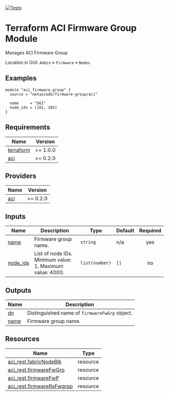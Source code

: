 <!-- BEGIN_TF_DOCS -->
[![Tests](https://github.com/netascode/terraform-aci-firmware-group/actions/workflows/test.yml/badge.svg)](https://github.com/netascode/terraform-aci-firmware-group/actions/workflows/test.yml)

# Terraform ACI Firmware Group Module

Manages ACI Firmware Group

Location in GUI:
`Admin` » `Firmware` » `Nodes`

## Examples

```hcl
module "aci_firmware_group" {
  source = "netascode/firmware-group/aci"

  name     = "UG1"
  node_ids = [101, 103]
}

```

## Requirements

| Name | Version |
|------|---------|
| <a name="requirement_terraform"></a> [terraform](#requirement\_terraform) | >= 1.0.0 |
| <a name="requirement_aci"></a> [aci](#requirement\_aci) | >= 0.2.0 |

## Providers

| Name | Version |
|------|---------|
| <a name="provider_aci"></a> [aci](#provider\_aci) | >= 0.2.0 |

## Inputs

| Name | Description | Type | Default | Required |
|------|-------------|------|---------|:--------:|
| <a name="input_name"></a> [name](#input\_name) | Firmware group name. | `string` | n/a | yes |
| <a name="input_node_ids"></a> [node\_ids](#input\_node\_ids) | List of node IDs. Minimum value: 1. Maximum value: 4000. | `list(number)` | `[]` | no |

## Outputs

| Name | Description |
|------|-------------|
| <a name="output_dn"></a> [dn](#output\_dn) | Distinguished name of `firmwareFwGrp` object. |
| <a name="output_name"></a> [name](#output\_name) | Firmware group name. |

## Resources

| Name | Type |
|------|------|
| [aci_rest.fabricNodeBlk](https://registry.terraform.io/providers/netascode/aci/latest/docs/resources/rest) | resource |
| [aci_rest.firmwareFwGrp](https://registry.terraform.io/providers/netascode/aci/latest/docs/resources/rest) | resource |
| [aci_rest.firmwareFwP](https://registry.terraform.io/providers/netascode/aci/latest/docs/resources/rest) | resource |
| [aci_rest.firmwareRsFwgrpp](https://registry.terraform.io/providers/netascode/aci/latest/docs/resources/rest) | resource |
<!-- END_TF_DOCS -->
